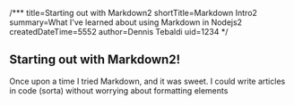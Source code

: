 /***
title=Starting out with Markdown2
shortTitle=Markdown Intro2
summary=What I've learned about using Markdown in Nodejs2
createdDateTime=5552
author=Dennis Tebaldi
uid=1234
*/


Starting out with Markdown2!
-------------

Once upon a time I tried Markdown, and it was sweet. I could write articles in code (sorta) without worrying about formatting elements